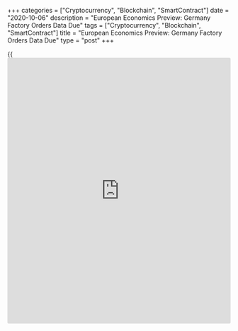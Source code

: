 +++
categories = ["Cryptocurrency", "Blockchain", "SmartContract"]
date = "2020-10-06"
description = "European Economics Preview: Germany Factory Orders Data Due"
tags = ["Cryptocurrency", "Blockchain", "SmartContract"]
title = "European Economics Preview: Germany Factory Orders Data Due"
type = "post"
+++

{{<iframe id="large-banner" src="https://www.bounty.group/#slide=25.0" width="100%" height="600" scrolling="no" style="border: 0px solid rgb(216, 221, 230); border-radius: 3px;">}}

Factory orders and construction Purchasing mangers' survey data from
Germany are due on Tuesday, headlining a light day for the European
economic [news](https://www.letsplayfx.com/blog/forex-news-website/).

At 2.00 am ET, Destatis is scheduled to issue Germany's factory orders
data for August. Economists forecast orders to grow 2.6 percent on
month, following a 2.8 percent rise in July.

At 3.00 am ET, industrial output figures are due from Hungary. Output is
expected to fall 3.3 percent on year in August, after easing 8.1 percent
in July.

At 3.30 am ET, Statistics Sweden releases industrial production and new
orders for August.

In the meantime, Germany's IHS Markit construction PMI data is due.

At 4.30 am ET, IHS Markit is set to issue UK construction PMI data for
September. The index is seen at 54.0 versus 54.6 in August.

For comments and feedback [contact](https://www.playgroundfx.com/contact/): editorial@rtt[news](https://www.letsplayfx.com/blog/forex-news-website/).com

[Business News][1]

   1. www.rtt[news](https://www.letsplayfx.com/blog/forex-news-website/).com/Content/Business.aspx